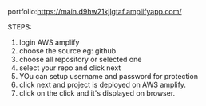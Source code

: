 portfolio:https://main.d9hw21kjlgtaf.amplifyapp.com/


STEPS:
 1. login AWS amplify
 2. choose the source eg: github
 3. choose all repository or selected one
 4. select your repo and click next
 5. YOu can setup username and password for protection
 6. click next and project is deployed on AWS amplify.
 7. click on the click and it's displayed on browser.
